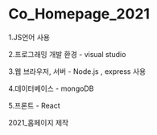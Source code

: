 # Co_Homepage_2021

1.JS언어 사용

2.프로그래밍 개발 환경 - visual studio

3.웹 브라우저, 서버 - Node.js , express 사용

4.데이터베이스 - mongoDB

5.프론트 - React

2021_홈페이지 제작
